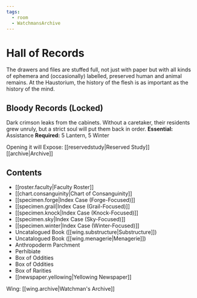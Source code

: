 ```yaml
---
tags:
  - room
  - WatchmansArchive
---
```

# Hall of Records
The drawers and files are stuffed full, not just with paper but with all kinds of ephemera and (occasionally) labelled, preserved human and animal remains. At the Haustorium, the history of the flesh is as important as the history of the mind.
## Bloody Records (Locked)
Dark crimson leaks from the cabinets. Without a caretaker, their residents grew unruly, but a strict soul will put them back in order.
**Essential:** Assistance
**Required:** 5 Lantern, 5 Winter

Opening it will Expose:
[[reservedstudy|Reserved Study]] 
[[archive|Archive]]
## Contents
- [[roster.faculty|Faculty Roster]]
- [[chart.consanguinity|Chart of Consanguinity]]
- [[specimen.forge|Index Case (Forge-Focused)]]
- [[specimen.grail|Index Case (Grail-Focused)]]
- [[specimen.knock|Index Case (Knock-Focused)]]
- [[specimen.sky|Index Case (Sky-Focused)]]
- [[specimen.winter|Index Case (Winter-Focused)]]
- Uncatalogued Book ([[wing.substructure|Substructure]])
- Uncatalogued Book ([[wing.menagerie|Menagerie]])
- Anthropoderm Parchment  
- Perhibiate  
- Box of Oddities  
- Box of Oddities  
- Box of Rarities  
- [[newspaper.yellowing|Yellowing Newspaper]]

Wing: [[wing.archive|Watchman's Archive]]
